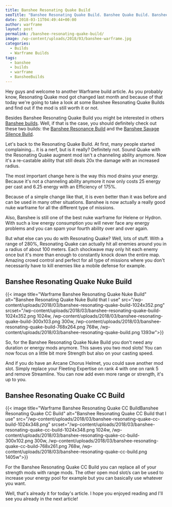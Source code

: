 ```yaml
---
title: Banshee Resonating Quake Build
seoTitle: "Banshee Resonating Quake Build. Banshee Quake Build. Banshee Build"
date: 2018-03-11T04:49:44+00:00
author: warframe
layout: post
permalink: /banshee-resonating-quake-build/
image: /wp-content/uploads/2018/03/banshee-warframe.jpg
categories:
  - Builds
  - Warframe Builds
tags:
  - banshee
  - builds
  - warframe
  - BansheeBuilds
---
```

Hey guys and welcome to another Warframe build article. As you probably know, Resonating Quake mod got changed last month and because of that today we're going to take a look at some Banshee Resonating Quake Builds and find out if the mod is still worth it or not.<!--more-->

Besides Banshee Resonating Quake Build you might be interested in others [Banshee builds](https://warframeblog.com/warframe-builds/). Well, if that is the case, you should definitely check out these two builds: the [Banshee Resonance Build](https://warframeblog.com/banshee-resonance-build/) and the [Banshee Savage Silence Build](https://warframeblog.com/banshee-savage-silence-build/).

Let's back to the Resonating Quake Build. At first, many people started complaining&#8230; it is a nerf, but is it really? Definitely not. Sound Quake with the Resonating Quake augment mod isn't a channeling ability anymore. Now it's a re-castable ability that still deals 20x the damage with an increased radius.

The most important change here is the way this mod drains your energy. Because it's not a channeling ability anymore it now only costs 25 energy per cast and 6.25 energy with an Efficiency of 175%.

Because of a simple change like that, it is even better than it was before and can be used in many other situations. Banshee is now actually a really good nuke warframe for all the different type of missions.

Also, Banshee is still one of the best nuke warframe for Helene or Hydron. With such a low energy consumption you will never face any energy problems and you can spam your fourth ability over and over again.

But what else can you do with Resonating Quake? Well, lots of stuff. With a range of 280%, Resonating Quake can actually hit all enemies around you in a radius of about 100 meters. Each shockwave may only hit each enemy once but it's more than enough to constantly knock down the entire map. Amazing crowd control and perfect for all type of missions where you don't necessarily have to kill enemies like a mobile defense for example.

## Banshee Resonating Quake Nuke Build

{{< image title="Warframe Banshee Resonating Quake Nuke Build" alt="Banshee Resonating Quake Nuke Build that I use" src="/wp-content/uploads/2018/03/banshee-resonating-quake-build-1024x352.png" srcset="/wp-content/uploads/2018/03/banshee-resonating-quake-build-1024x352.png 1024w, /wp-content/uploads/2018/03/banshee-resonating-quake-build-300x103.png 300w, /wp-content/uploads/2018/03/banshee-resonating-quake-build-768x264.png 768w, /wp-content/uploads/2018/03/banshee-resonating-quake-build.png 1393w">}}

So, for the Banshee Resonating Quake Nuke Build you don't need any duration or energy mods anymore. This saves you two mod slots! You can now focus on a little bit more Strength but also on your casting speed.

And if you do have an Arcane Chorus Helmet, you could save another mod slot. Simply replace your Fleeting Expertise on rank 4 with one on rank 5 and remove Streamline. You can now add even more range or strength, it's up to you.

## Banshee Resonating Quake CC Build

{{< image title="Warframe Banshee Resonating Quake CC BuildBanshee Resonating Quake CC Build" alt="Banshee Resonating Quake CC Build that I use" src="/wp-content/uploads/2018/03/banshee-resonating-quake-cc-build-1024x348.png" srcset="/wp-content/uploads/2018/03/banshee-resonating-quake-cc-build-1024x348.png 1024w, /wp-content/uploads/2018/03/banshee-resonating-quake-cc-build-300x102.png 300w, /wp-content/uploads/2018/03/banshee-resonating-quake-cc-build-768x261.png 768w, /wp-content/uploads/2018/03/banshee-resonating-quake-cc-build.png 1405w">}}

For the Banshee Resonating Quake CC Build you can replace all of your strength mods with range mods. The other open mod slot/s can be used to increase your energy pool for example but you can basically use whatever you want.

Well, that's already it for today's article. I hope you enjoyed reading and I'll see you already in the next article!